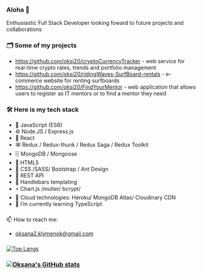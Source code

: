### Aloha 👋
Enthusiastic Full Stack Developer looking foward to future projects and collaborations 


### 🗂 Some of my projects
- https://github.com/oksi20/cryptoCurrencyTracker - web service for real-time crypto rates, trends and portfolio management
- https://github.com/oksi20/ridingWaves-SurfBoard-rentals - e-commerce website for renting surfboards
- https://github.com/oksi20/FindYourMentor -  web application that allows users to register as IT mentors or to find a mentor they need


### 🛠 Here is my tech stack

- 🔧 JavaScript (ES6)
- ⚙ Node.JS / Express.js
- 🧩 React
- 🕸 Redux / Redux-thunk / Redux Saga / Redux Toolkit
- 🗄 MongoDB / Mongoose
- 📜 HTML5
- 🎨 CSS /SASS/ Bootstrap / Ant Design
- 🔌 REST API
- 🔭 Handlebars templating
-  ⚡ Chart.js /multer/ bcrypt/ 
-  💬 Cloud technologies: Heroku/ MongoDB Atlas/ Cloudinary CDN
- 🌱 I’m currently learning TypeScript


###
📫 How to reach me:
 - oksana2.klymenok@gmail.com
 
 ###

[![Top Langs](https://github-readme-stats.vercel.app/api/top-langs/?username=oksi20&layout=compact)](https://github.com/anuraghazra/github-readme-stats)

###

### [![Oksana's GitHub stats](https://github-readme-stats.vercel.app/api?username=oksi20&count_private=true&show_icons=true&theme=radical)](https://github.com/anuraghazra/github-readme-stats)
